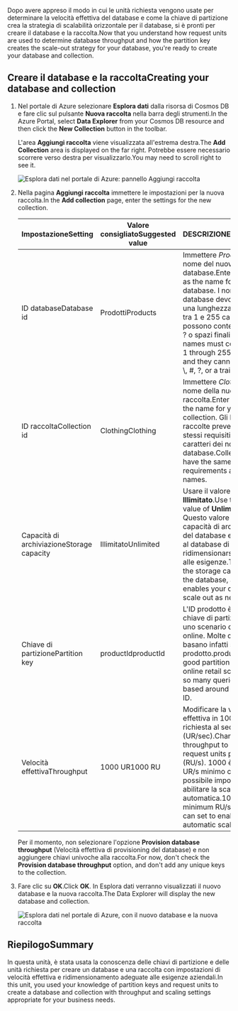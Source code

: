 <span data-ttu-id="84cae-101">Dopo avere appreso il modo in cui le unità richiesta vengono usate per determinare la velocità effettiva del database e come la chiave di partizione crea la strategia di scalabilità orizzontale per il database, si è pronti per creare il database e la raccolta.</span><span class="sxs-lookup"><span data-stu-id="84cae-101">Now that you understand how request units are used to determine database throughput and how the partition key creates the scale-out strategy for your database, you're ready to create your database and collection.</span></span>

## <a name="creating-your-database-and-collection"></a><span data-ttu-id="84cae-102">Creare il database e la raccolta</span><span class="sxs-lookup"><span data-stu-id="84cae-102">Creating your database and collection</span></span>

1. <span data-ttu-id="84cae-103">Nel portale di Azure selezionare **Esplora dati** dalla risorsa di Cosmos DB e fare clic sul pulsante **Nuova raccolta** nella barra degli strumenti.</span><span class="sxs-lookup"><span data-stu-id="84cae-103">In the Azure Portal, select **Data Explorer** from your Cosmos DB resource and then click the **New Collection** button in the toolbar.</span></span>
    
    <span data-ttu-id="84cae-104">L'area **Aggiungi raccolta** viene visualizzata all'estrema destra.</span><span class="sxs-lookup"><span data-stu-id="84cae-104">The **Add Collection** area is displayed on the far right.</span></span> <span data-ttu-id="84cae-105">Potrebbe essere necessario scorrere verso destra per visualizzarlo.</span><span class="sxs-lookup"><span data-stu-id="84cae-105">You may need to scroll right to see it.</span></span>

    ![Esplora dati nel portale di Azure: pannello Aggiungi raccolta](../media-draft/5-azure-cosmosdb-data-explorer.png)

1. <span data-ttu-id="84cae-107">Nella pagina **Aggiungi raccolta** immettere le impostazioni per la nuova raccolta.</span><span class="sxs-lookup"><span data-stu-id="84cae-107">In the **Add collection** page, enter the settings for the new collection.</span></span>

    <span data-ttu-id="84cae-108">Impostazione</span><span class="sxs-lookup"><span data-stu-id="84cae-108">Setting</span></span> | <span data-ttu-id="84cae-109">Valore consigliato</span><span class="sxs-lookup"><span data-stu-id="84cae-109">Suggested value</span></span> | <span data-ttu-id="84cae-110">DESCRIZIONE</span><span class="sxs-lookup"><span data-stu-id="84cae-110">Description</span></span>
    --------|-----------------|-------------
    <span data-ttu-id="84cae-111">ID database</span><span class="sxs-lookup"><span data-stu-id="84cae-111">Database id</span></span>      | <span data-ttu-id="84cae-112">Prodotti</span><span class="sxs-lookup"><span data-stu-id="84cae-112">Products</span></span>         | <span data-ttu-id="84cae-113">Immettere *Products* come nome del nuovo database.</span><span class="sxs-lookup"><span data-stu-id="84cae-113">Enter *Products* as the name for the new database.</span></span> <span data-ttu-id="84cae-114">I nomi dei database devono avere una lunghezza compresa tra 1 e 255 caratteri e non possono contenere /, \\, #, ? o spazi finali.</span><span class="sxs-lookup"><span data-stu-id="84cae-114">Database names must contain from 1 through 255 characters, and they cannot contain /, \\, #, ?, or a trailing space.</span></span>
    <span data-ttu-id="84cae-115">ID raccolta</span><span class="sxs-lookup"><span data-stu-id="84cae-115">Collection id</span></span>    | <span data-ttu-id="84cae-116">Clothing</span><span class="sxs-lookup"><span data-stu-id="84cae-116">Clothing</span></span>  | <span data-ttu-id="84cae-117">Immettere *Clothing* come nome della nuova raccolta.</span><span class="sxs-lookup"><span data-stu-id="84cae-117">Enter *Clothing* as the name for your new collection.</span></span> <span data-ttu-id="84cae-118">Gli ID delle raccolte prevedono gli stessi requisiti relativi ai caratteri dei nomi di database.</span><span class="sxs-lookup"><span data-stu-id="84cae-118">Collection ids have the same character requirements as database names.</span></span>
    <span data-ttu-id="84cae-119">Capacità di archiviazione</span><span class="sxs-lookup"><span data-stu-id="84cae-119">Storage capacity</span></span> | <span data-ttu-id="84cae-120">Illimitato</span><span class="sxs-lookup"><span data-stu-id="84cae-120">Unlimited</span></span>     | <span data-ttu-id="84cae-121">Usare il valore predefinito **Illimitato**.</span><span class="sxs-lookup"><span data-stu-id="84cae-121">Use the default value of **Unlimited**.</span></span> <span data-ttu-id="84cae-122">Questo valore è la capacità di archiviazione del database e consente al database di ridimensionarsi in base alle esigenze.</span><span class="sxs-lookup"><span data-stu-id="84cae-122">This value is the storage capacity of the database, and it enables your database to scale out as needed.</span></span>
    <span data-ttu-id="84cae-123">Chiave di partizione</span><span class="sxs-lookup"><span data-stu-id="84cae-123">Partition key</span></span>    | <span data-ttu-id="84cae-124">productId</span><span class="sxs-lookup"><span data-stu-id="84cae-124">productId</span></span>        | <span data-ttu-id="84cae-125">L'ID prodotto è una buona chiave di partizione per uno scenario di vendita online. Molte domande si basano infatti sull'ID prodotto.</span><span class="sxs-lookup"><span data-stu-id="84cae-125">productId is a good partition key for an online retail scenario, as so many queries are based around the product ID.</span></span>
    <span data-ttu-id="84cae-126">Velocità effettiva</span><span class="sxs-lookup"><span data-stu-id="84cae-126">Throughput</span></span>       |<span data-ttu-id="84cae-127">1000 UR</span><span class="sxs-lookup"><span data-stu-id="84cae-127">1000 RU</span></span>        | <span data-ttu-id="84cae-128">Modificare la velocità effettiva in 1000 unità richiesta al secondo (UR/sec).</span><span class="sxs-lookup"><span data-stu-id="84cae-128">Change the throughput to 1000 request units per second (RU/s).</span></span> <span data-ttu-id="84cae-129">1000 è il valore di UR/s minimo che è possibile impostare per abilitare la scalabilità automatica.</span><span class="sxs-lookup"><span data-stu-id="84cae-129">1000 is the minimum RU/s value you can set to enable automatic scaling.</span></span>
    
    <span data-ttu-id="84cae-130">Per il momento, non selezionare l'opzione **Provision database throughput** (Velocità effettiva di provisioning del database) e non aggiungere chiavi univoche alla raccolta.</span><span class="sxs-lookup"><span data-stu-id="84cae-130">For now, don't check the **Provision database throughput** option, and don't add any unique keys to the collection.</span></span>
    
1. <span data-ttu-id="84cae-131">Fare clic su **OK**.</span><span class="sxs-lookup"><span data-stu-id="84cae-131">Click **OK**.</span></span> <span data-ttu-id="84cae-132">In Esplora dati verranno visualizzati il nuovo database e la nuova raccolta.</span><span class="sxs-lookup"><span data-stu-id="84cae-132">The Data Explorer will display the new database and collection.</span></span>

    ![Esplora dati nel portale di Azure, con il nuovo database e la nuova raccolta](../media-draft/5-azure-cosmos-db-new-collection.png)

## <a name="summary"></a><span data-ttu-id="84cae-134">Riepilogo</span><span class="sxs-lookup"><span data-stu-id="84cae-134">Summary</span></span>

<span data-ttu-id="84cae-135">In questa unità, è stata usata la conoscenza delle chiavi di partizione e delle unità richiesta per creare un database e una raccolta con impostazioni di velocità effettiva e ridimensionamento adeguate alle esigenze aziendali.</span><span class="sxs-lookup"><span data-stu-id="84cae-135">In this unit, you used your knowledge of partition keys and request units to create a database and collection with throughput and scaling settings appropriate for your business needs.</span></span>